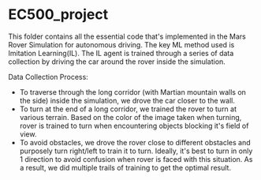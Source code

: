 # EC500_project

This folder contains all the essential code that's implemented in the Mars Rover Simulation for autonomous driving. The key ML method used is Imitation Learning(IL). The IL agent is trained through a series of data collection by driving the car around the rover inside the simulation. 

Data Collection Process: 
* To traverse through the long corridor (with Martian mountain walls on the side) inside the simulation, we drove the car closer to the wall.
* To turn at the end of a long corridor, we trained the rover to turn at various terrain. Based on the color of the image taken when turning, rover is trained to turn when encountering objects blocking it's field of view.
* To avoid obstacles, we drove the rover close to different obstacles and purposely turn right/left to train it to turn. Ideally, it's best to turn in only 1 direction to avoid confusion when rover is faced with this situation. As a result, we did multiple trails of training to get the optimal result.
